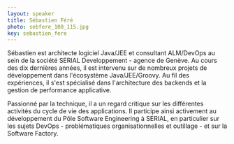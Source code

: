 ```yaml
---
layout: speaker
title: Sébastien Féré
photo: sebfere_100_115.jpg
key: sebastien_fere
---
```


Sébastien est architecte logiciel Java/JEE et consultant ALM/DevOps au sein de la société SERIAL Developpement - agence de Genève. Au cours des dix dernières années, il est intervenu sur de nombreux projets de développement dans l'écosystème Java/JEE/Groovy. Au fil des expériences, il s'est spécialisé dans l'architecture des backends et la gestion de performance applicative.
 
Passionné par la technique, il a un regard critique sur les différentes activités du cycle de vie des applications. Il participe ainsi activement au développement du Pôle Software Engineering à SERIAL, en particulier sur les sujets DevOps - problématiques organisationnelles et outillage - et sur la Software Factory.